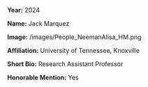 **Year:** 2024

**Name:** Jack Marquez

**Image:** /images/People_NeemanAlisa_HM.png

**Affiliation:** University of Tennessee, Knoxville

**Short Bio:** Research Assistant Professor

**Honorable Mention:** Yes
